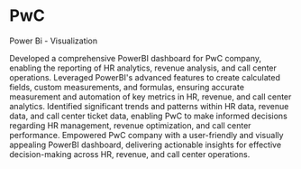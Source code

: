 # PwC
Power Bi - Visualization

Developed a comprehensive PowerBI dashboard for PwC company, enabling the reporting of HR analytics, revenue analysis, and call center operations.
Leveraged PowerBI's advanced features to create calculated fields, custom measurements, and formulas, ensuring accurate measurement and automation of key metrics in HR, revenue, and call center analytics.
Identified significant trends and patterns within HR data, revenue data, and call center ticket data, enabling PwC to make informed decisions regarding HR management, revenue optimization, and call center performance.
Empowered PwC company with a user-friendly and visually appealing PowerBI dashboard, delivering actionable insights for effective decision-making across HR, revenue, and call center operations.

